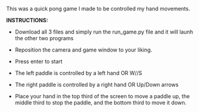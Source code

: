 This was a quick pong game I made to be controlled my hand movements.

**INSTRUCTIONS:**

  * Download all 3 files and simply run the run_game.py file and it will launh the other two programs

  * Reposition the camera and game window to your liking.

  * Press enter to start
  
  * The left paddle is controlled by a left hand OR W//S

  * The right paddle is controlled by a right hand OR Up/Down arrows

  * Place your hand in the top third of the screen to move a paddle up, the middle third to stop the paddle, and the bottom third to move it down.

  
